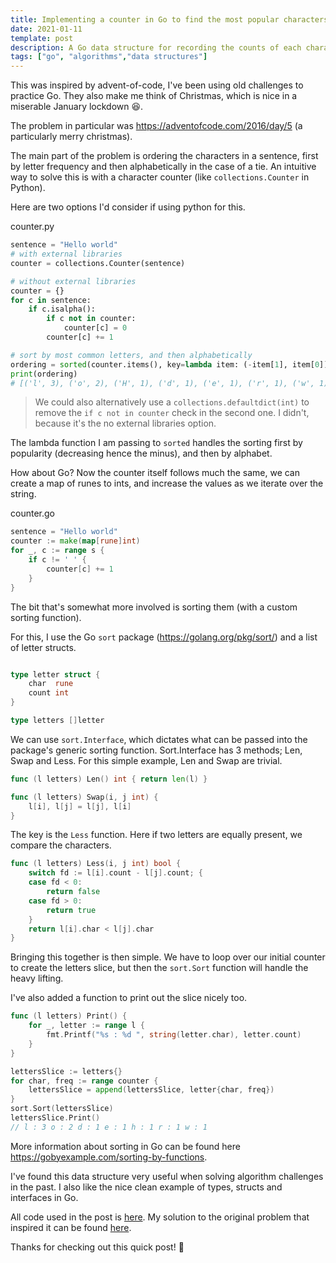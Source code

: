 ```yaml
---
title: Implementing a counter in Go to find the most popular characters in a string
date: 2021-01-11
template: post
description: A Go data structure for recording the counts of each character in a string and sorting it by character frequency, and then alphabetically in the case of a tie.
tags: ["go", "algorithms","data structures"]
---
```


This was inspired by advent-of-code, I've been using old challenges to practice Go. They also make me think of Christmas, which is nice in a miserable January lockdown 😆. 

The problem in particular was https://adventofcode.com/2016/day/5 (a particularly merry christmas). 

The main part of the problem is ordering the characters in a sentence, first by letter frequency and then alphabetically in the case of a tie. An intuitive way to solve this is with a character counter (like `collections.Counter` in Python).

Here are two options I'd consider if using python for this.

<div class="filename">counter.py</div>

```python
sentence = "Hello world"
# with external libraries
counter = collections.Counter(sentence)

# without external libraries
counter = {}
for c in sentence:
    if c.isalpha():
        if c not in counter:
            counter[c] = 0
        counter[c] += 1

# sort by most common letters, and then alphabetically
ordering = sorted(counter.items(), key=lambda item: (-item[1], item[0]))
print(ordering)
# [('l', 3), ('o', 2), ('H', 1), ('d', 1), ('e', 1), ('r', 1), ('w', 1)]
```

> We could also alternatively use a `collections.defaultdict(int)` to remove the `if c not in counter` check in the second one. 
I didn't, because it's the no external libraries option. 

The lambda function I am passing to `sorted` handles the sorting first by popularity (decreasing hence the minus), and then by alphabet.

How about Go? Now the counter itself follows much the same, we can create a map of runes to ints, and increase the values as we iterate over the string. 

<div class="filename">counter.go</div>

```go
sentence = "Hello world"
counter := make(map[rune]int)
for _, c := range s {
    if c != ' ' {
        counter[c] += 1
    }
}
```

The bit that's somewhat more involved is sorting them (with a custom sorting function).

For this, I use the Go `sort` package (https://golang.org/pkg/sort/) and a list of letter structs.

```go 

type letter struct {
	char  rune
	count int
}

type letters []letter
```

We can use `sort.Interface`, which dictates what can be passed into the package's generic sorting function.
Sort.Interface has 3 methods; Len, Swap and Less. 
For this simple example, Len and Swap are trivial.

```go 
func (l letters) Len() int { return len(l) }

func (l letters) Swap(i, j int) {
	l[i], l[j] = l[j], l[i]
}
```

The key is the `Less` function. 
Here if two letters are equally present, we compare the characters.

```go
func (l letters) Less(i, j int) bool {
	switch fd := l[i].count - l[j].count; {
	case fd < 0:
		return false
	case fd > 0:
		return true
	}
	return l[i].char < l[j].char
}
```

Bringing this together is then simple. We have to loop over our initial counter to create the letters slice, but then the `sort.Sort` function will handle the heavy lifting.

I've also added a function to print out the slice nicely too.

```go
func (l letters) Print() {
	for _, letter := range l {
		fmt.Printf("%s : %d ", string(letter.char), letter.count)
	}
}

lettersSlice := letters{}
for char, freq := range counter {
    lettersSlice = append(lettersSlice, letter{char, freq})
}
sort.Sort(lettersSlice)
lettersSlice.Print()
// l : 3 o : 2 d : 1 e : 1 h : 1 r : 1 w : 1
```

More information about sorting in Go can be found here https://gobyexample.com/sorting-by-functions.

I've found this data structure very useful when solving algorithm challenges in the past.
I also like the nice clean example of types, structs and interfaces in Go. 

All code used in the post is [here](https://gist.github.com/jcockbain/e76b65fc13e4f19faf9d2ae318c7f5a6).
My solution to the original problem that inspired it can be found [here](https://github.com/jcockbain/advent-of-code-2016/blob/main/day04/main.go).


Thanks for checking out this quick post! 👊
